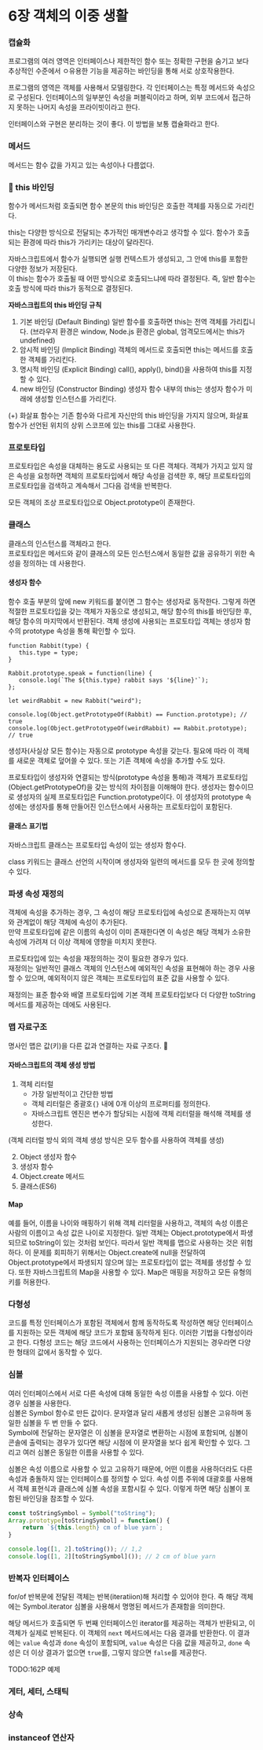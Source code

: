 # 6장 객체의 이중 생활

### 캡슐화

프로그램의 여러 영역은 인터페이스나 제한적인 함수 또는 정확한 구현을 숨기고 보다 추상적인 수준에서 ㅇ유용한 기능을 제공하는 바인딩을 통해 서로 상호작용한다. 

프로그램의 영역은 객체를 사용해서 모델링한다. 각 인터페이스는 특정 메서드와 속성으로 구성된다. 인터페이스의 일부분인 속성을 퍼블릭이라고 하며, 외부 코드에서 접근하지 못하는 나머지 속성을 프라이빗이라고 한다.

인터페이스와 구현은 분리하는 것이 좋다. 이 방법을 보통 캡슐화라고 한다.

### 메서드

메서드는 함수 값을 가지고 있는 속성이나 다름없다. 

### 📌 this 바인딩

함수가 메서드처럼 호출되면 함수 본문의 this 바인딩은 호출한 객체를 자동으로 가리킨다.

this는 다양한 방식으로 전달되는 추가적인 매개변수라고 생각할 수 있다. 함수가 호출되는 환경에 따라 this가 가리키는 대상이 달라진다.

자바스크립트에서 함수가 실행되면 실행 컨텍스트가 생성되고, 그 안에 this를 포함한 다양한 정보가 저장된다. <br />
이 this는 함수가 호출될 때 어떤 방식으로 호출되느냐에 따라 결정된다. 즉, 일반 함수는 호출 방식에 따라 this가 동적으로 결정된다.

**자바스크립트의 this 바인딩 규칙**
1. 기본 바인딩 (Default Binding)
   일반 함수를 호출하면 this는 전역 객체를 가리킵니다. (브라우저 환경은 window, Node.js 환경은 global, 엄격모드에서는 this가 undefined)
2. 암시적 바인딩 (Implicit Binding)
   객체의 메서드로 호출되면 this는 메서드를 호출한 객체를 가리킨다.
3. 명시적 바인딩 (Explicit Binding)
   call(), apply(), bind()을 사용하여 this를 지정할 수 있다.
4. new 바인딩 (Constructor Binding)
   생성자 함수 내부의 this는 생성자 함수가 미래에 생성할 인스턴스를 가리킨다. 

(+) 화살표 함수는 기존 함수와 다르게 자신만의 this 바인딩을 가지지 않으며, 화살표 함수가 선언된 위치의 상위 스코프에 있는 this를 그대로 사용한다.

### 프로토타입

프로토타입은 속성을 대체하는 용도로 사용되는 또 다른 객체다.
객체가 가지고 있지 않은 속성을 요청하면 객체의 프로토타입에서 해당 속성을 검색한 후, 해당 프로토타입의 프로토타입을 검색하고 계속해서 그다음 검색을 반복한다.

모든 객체의 조상 프로토타입으로 Object.prototype이 존재한다.

### 클래스

클래스의 인스턴스를 객체라고 한다. <br />
프로토타입은 메서드와 같이 클래스의 모든 인스턴스에서 동일한 값을 공유하기 위한 속성을 정의하는 데 사용한다.

#### 생성자 함수

함수 호출 부분의 앞에 new 키워드를 붙이면 그 함수는 생성자로 동작한다. 그렇게 하면 적절한 프로토타입을 갖는 객체가 자동으로 생성되고, 해당 함수의 this를 바인딩한 후, 해당 함수의 마지막에서 반환된다. 객체 생성에 사용되는 프로토타입 객체는 생성자 함수의 prototype 속성을 통해 확인할 수 있다.

```tsx
function Rabbit(type) {
   this.type = type;
}

Rabbit.prototype.speak = function(line) {
   console.log(`The ${this.type} rabbit says '${line}'`);
};

let weirdRabbit = new Rabbit("weird");

console.log(Object.getPrototypeOf(Rabbit) == Function.prototype); // true
console.log(Object.getPrototypeOf(weirdRabbit) == Rabbit.prototype); // true
```

생성자(사실상 모든 함수)는 자동으로 prototype 속성을 갖는다.
필요에 따라 이 객체를 새로운 객체로 덮어쓸 수 있다. 또는 기존 객체에 속성을 추가할 수도 있다.

프로토타입이 생성자와 연결되는 방식(prototype 속성을 통해)과 객체가 프로토타입(Object.getPrototypeOf)을 갖는 방식의 차이점을 이해해야 한다.
생성자는 함수이므로 생성자의 실제 프로토타입은 Function.prototype이다. 이 생성자의 prototype 속성에는 생성자를 통해 만들어진 인스턴스에서 사용하는 프로토타입이 포함된다.

#### 클래스 표기법

자바스크립트 클래스는 프로토타입 속성이 있는 생성자 함수다.

class 키워드는 클래스 선언의 시작이며 생성자와 일련의 메서드를 모두 한 곳에 정의할 수 있다.

### 파생 속성 재정의

객체에 속성을 추가하는 경우, 그 속성이 해당 프로토타입에 속성으로 존재하는지 여부와 관계없이 해당 객체에 속성이 추가된다.<br />
만약 프로토타입에 같은 이름의 속성이 이미 존재한다면 이 속성은 해당 객체가 소유한 속성에 가려져 더 이상 객체에 영향을 미치지 못한다.

프로토타입에 있는 속성을 재정의하는 것이 필요한 경우가 있다. <br />
재정의는 일반적인 클래스 객체의 인스턴스에 예외적인 속성을 표현해야 하는 경우 사용할 수 있으며, 예외적이지 않은 객체는 프로토타입의 표준 값을 사용할 수 있다.

재정의는 표준 함수와 배열 프로토타입에 기본 객체 프로토타입보다 더 다양한 toString 메서드를 제공하는 데에도 사용된다.

### 맵 자료구조

명사인 맵은 값(키)을 다른 값과 연결하는 자료 구조다. 

#### 자바스크립트의 객체 생성 방법
1. 객체 리터럴
    - 가장 일반적이고 간단한 방법
    - 객체 리터럴은 중괄호`{}` 내에 0개 이상의 프로퍼티를 정의한다.
    - 자바스크립트 엔진은 변수가 할당되는 시점에 객체 리터럴을 해석해 객체를 생성한다.

(객체 리터럴 방식 외의 객체 생성 방식은 모두 함수를 사용하여 객체를 생성)

2. Object 생성자 함수
3. 생성자 함수
4. Object.create 메서드
5. 클래스(ES6)

#### Map

예를 들어, 이름을 나이와 매핑하기 위해 객체 리터럴을 사용하고, 객체의 속성 이름은 사람의 이름이고 속성 값은 나이로 지정한다.
일반 객체는 Object.prototype에서 파생되므로 toString이 있는 것처럼 보인다.
따라서 일반 객체를 맵으로 사용하는 것은 위험하다. 이 문제를 회피하기 위해서는 Object.create에 null을 전달하여 Object.prototype에서 파생되지 않으며 않는 프로토타입이 없는 객체를 생성할 수 있다. 또한 자바스크립트의 Map을 사용할 수 있다. Map은 매핑을 저장하고 모든 유형의 키를 허용한다.

### 다형성

코드를 특정 인터페이스가 포함된 객체에서 함께 동작하도록 작성하면 해당 인터페이스를 지원하는 모든 객체에 해당 코드가 포함돼 동작하게 된다. 이러한 기법을 다형성이라고 한다. 다형성 코드는 해당 코드에서 사용하는 인터페이스가 지원되는 경우라면 다양한 형태의 값에서 동작할 수 있다.

### 심볼

여러 인터페이스에서 서로 다른 속성에 대해 동일한 속성 이름을 사용할 수 있다. 이런 경우 심볼을 사용한다.<br />
심볼은 Symbol 함수로 만든 값이다. 문자열과 달리 새롭게 생성된 심볼은 고유하며 동일한 심볼을 두 번 만들 수 없다.<br />
Symbol에 전달하는 문자열은 이 심볼을 문자열로 변환하는 시점에 포함되며, 심볼이 콘솔에 출력되는 경우가 있다면 해당 시점에 이 문자열을 보다 쉽게 확인할 수 있다. 그리고 여러 심볼은 동일한 이름을 사용할 수 있다. 

심볼은 속성 이름으로 사용할 수 있고 고유하기 때문에, 어떤 이름을 사용하더라도 다른 속성과 충돌하지 않는 인터페이스를 정의할 수 있다.
속성 이름 주위에 대괄호를 사용해서 객체 표현식과 클래스에 심볼 속성을 포함시킬 수 있다. 이렇게 하면 해당 심볼이 포함된 바인딩을 참조할 수 있다.

```javascript
const toStringSymbol = Symbol("toString");
Array.prototype[toStringSymbol] = function() {
    return `${this.length} cm of blue yarn`;
}

console.log([1, 2].toString()); // 1,2
console.log([1, 2][toStringSymbol]()); // 2 cm of blue yarn
```

### 반복자 인터페이스

for/of 반복문에 전달된 객체는 반복(iteratiion)해 처리할 수 있어야 한다. 즉 해당 객체에는 Symbol.iterator 심볼을 사용해서 명명된 메서드가 존재함을 의미한다.

해당 메서드가 호출되면 두 번째 인터페이스인 iterator를 제공하는 객체가 반환되고, 이 객체가 실제로 반복된다. 이 객체의 `next` 메서드에서는 다음 결과를 반환한다. 이 결과에는 `value` 속성과 `done` 속성이 포함되며, `value` 속성은 다음 값을 제공하고, `done` 속성은 더 이상 결과가 없으면 `true`를, 그렇지 않으면 `false`를 제공한다.

TODO:162P 예제

### 게터, 세터, 스태틱

### 상속

### instanceof 연산자
